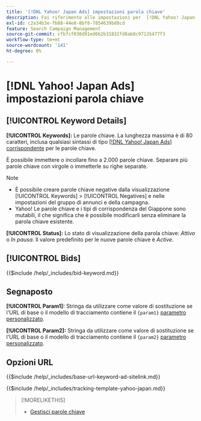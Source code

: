 ```yaml
---
title: '[!DNL Yahoo! Japan Ads] impostazioni parola chiave'
description: Fai riferimento alle impostazioni per  [!DNL Yahoo! Japan Ads]  parole chiave.
exl-id: c2a34b3e-fb88-44e8-8bf8-7854639bd8cd
feature: Search Campaign Management
source-git-commit: cfb7cf030d91ed6b2b31832fd8ab8c97135477f3
workflow-type: tm+mt
source-wordcount: '141'
ht-degree: 0%

---
```


# [!DNL Yahoo! Japan Ads] impostazioni parola chiave

## [!UICONTROL Keyword Details]

**[!UICONTROL Keywords]:** Le parole chiave. La lunghezza massima è di 80 caratteri, inclusa qualsiasi sintassi di tipo [[!DNL Yahoo! Japan Ads] corrispondente](https://ads-help.yahoo-net.jp/s/article/H000044997) per le parole chiave.

È possibile immettere o incollare fino a 2.000 parole chiave. Separare più parole chiave con virgole o immetterle su righe separate.

>[!NOTE]
>
>* È possibile creare parole chiave negative dalla visualizzazione [!UICONTROL Keywords] > [!UICONTROL Negatives] e nelle impostazioni del gruppo di annunci e della campagna.
>* Yahoo! Le parole chiave e i tipi di corrispondenza del Giappone sono mutabili, il che significa che è possibile modificarli senza eliminare la parola chiave esistente.

**[!UICONTROL Status]:** Lo stato di visualizzazione della parola chiave: *Attivo* o *In pausa*. Il valore predefinito per le nuove parole chiave è *Active*.

## [!UICONTROL Bids]

<!-- **[!UICONTROL Bid]:** -->

{{$include /help/_includes/bid-keyword.md}}

## Segnaposto

**[!UICONTROL Param1]:** Stringa da utilizzare come valore di sostituzione se l&#39;URL di base o il modello di tracciamento contiene il `{param1}` [parametro personalizzato](https://ads-help.yahoo-net.jp/s/article/H000044803?language=en_US).

**[!UICONTROL Param2]:** Stringa da utilizzare come valore di sostituzione se l&#39;URL di base o il modello di tracciamento contiene il `{param2}` [parametro personalizzato](https://ads-help.yahoo-net.jp/s/article/H000044803?language=en_US).

## Opzioni URL

<!-- **[!UICONTROL Base URl]:** -->

{{$include /help/_includes/base-url-keyword-ad-sitelink.md}}

<!-- **[!UICONTROL Tracking Template]:** -->

{{$include /help/_includes/tracking-template-yahoo-japan.md}}

>[!MORELIKETHIS]
>
>* [Gestisci parole chiave](/help/search-social-commerce/campaign-management/campaigns/keyword-manage.md)
